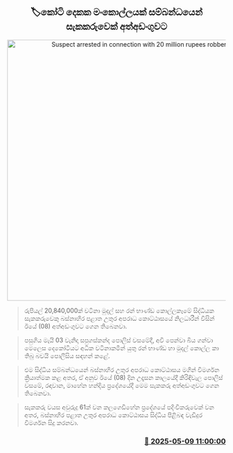 <p align='center'><b><h2 align='center' title='Suspect arrested in connection with 20 million rupees robbery'>🏷කෝටි දෙකක මංකොල්ලයක් සම්බන්ධයෙන් සැකකරුවෙක් අත්අඩංගුවට</h2></b></p>
<p align='center'><img src='https://helakuru.sgp1.cdn.digitaloceanspaces.com/esana/images/lib/arrested2[1].jpg' width='600' alt='Suspect arrested in connection with 20 million rupees robbery'></p>

> රුපියල් 20,840,000ක් වටිනා මුදල් සහ රන් භාණ්ඩ කොල්ලකෑමේ සිද්ධියක සැකකරුවෙකු බස්නාහිර පළාත උතුර අපරාධ කොට්ඨාසයේ නිලධාරීන් විසින් ඊයේ (08) අත්අඩංගුවට ගෙන තිබෙනවා.

> පසුගිය මැයි 03 වැනිදා සපුගස්කන්ද පොලිස් වසමේදී, අවි පෙන්වා බිය ගන්වා මෙලෙස දෙකෝටියට අධික වටිනාකමින් යුතු රන් භාණ්ඩ හා මුදල් කොල්ල කා තිබු බවයි පොලීසිය සඳහන් කළේ.

> එම සිද්ධිය සම්බන්ධයෙන් බස්නාහිර උතුර අපරාධ කොට්ඨාසය මගින් විමර්ශන ක්‍රියාත්මක කළ අතර, ඒ අනුව ඊයේ (08) දින උදෑසන කාලයේදී කිරිඳිවැල පොලිස් වසමේ, රඳාවාන, මාහේන හන්දිය ප්‍රදේශයේදී මෙම සැකකරු අත්අඩංගුවට ගෙන තිබෙනවා.

> සැකකරු වයස අවුරුදු 61ක් වන කලගෙඩිහේන ප්‍රදේශයේ පදිංචිකරුවෙක් වන අතර, බස්නාහිර පළාත උතුර අපරාධ කොට්ඨාසය සිද්ධිය පිළිබඳ වැඩිදුර විමර්ශන සිදු කරනවා.



<h3 align='right'><a href='https://www.helakuru.lk/esana/p/109962/'>📅 2025-05-09 11:00:00</a></h3>
